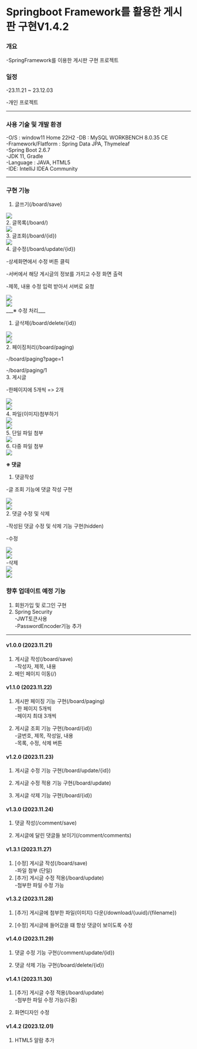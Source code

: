 Springboot Framework를 활용한 게시판 구현V1.4.2
===
### 개요
-SpringFramework를 이용한 게시판 구현 프로젝트  
### 일정  
 -23.11.21 ~ 23.12.03

 -개인 프로젝트  
- - - - - - - - -
### 사용 기술 및 개발 환경
-O/S : window11 Home 22H2
-DB : MySQL WORKBENCH 8.0.35 CE   
-Framework/Flatform : Spring Data JPA, Thymeleaf  
-Spring Boot 2.6.7  
-JDK 11, Gradle   
-Language : JAVA, HTML5   
-IDE: IntelliJ IDEA Community
- - - - - - - - - - - - - -
### 구현 기능
1. 글쓰기(/board/save)  
<div class="portfolio1.png">
  <img src="/image/portfolio1.png".>
</div>
2. 글목록(/board/)  
<div class="portfolio2.png">
  <img src="/image/portfolio2.png".>
</div>
3. 글조회(/board/{id})  
<div class="portfolio3.png">
  <img src="/image/portfolio3.png".>
</div>
4. 글수정(/board/update/{id})  

-상세화면에서 수정 버튼 클릭    
      
 -서버에서 해당 게시글의 정보를 가지고 수정 화면 출력    
      
-제목, 내용 수정 입력 받아서 서버로 요청  
<div class="portfolio4.png">
  <img src="/image/portfolio4.png".>
</div>
<div class="portfolio5.png">
  <img src="/image/portfolio5.png".>
</div>
___※ 수정 처리___   

1. 글삭제(/board/delete/{id})       
</div>
<div class="portfolio6.png">
  <img src="/image/portfolio6.png".>
</div>
</div>
<div class="portfolio7.png">
  <img src="/image/portfolio7.png".>
</div>
2. 페이징처리(/board/paging) 

  -/board/paging?page=1  
  
  -/board/paging/1    
3. 게시글       

 -한페이지에 5개씩 => 2개    
 <div class="portfolio8.png">
   <img src="/image/portfolio8.png".>
 </div>
 <div class="portfolio9.png">
   <img src="/image/portfolio9.png".>
</div>   
4. 파일(이미지)첨부하기    
<div class="portfolio1.png">
  <img src="/image/portfolio1.png".>
</div>
  <div class="portfolio3.png">
    <img src="/image/portfolio3.png".>
</div>
5. 단일 파일 첨부    
<div class="portfolio1.png">
  <img src="/image/portfolio1.png".>
</div>
6. 다중 파일 첨부    
<div class="portfolio7.png">
  <img src="/image/portfolio7.png".>
</div>

__※ 댓글__    
 1. 댓글작성      
  
  -글 조회 기능에 댓글 작성 구현    
  <div class="portfolio10.png">
    <img src="/image/portfolio10.png".>
  </div>
  <div class="portfolio11.png">
    <img src="/image/portfolio11.png".>
  </div>
 2. 댓글 수정 및 삭제
 
-작성된 댓글 수정 및 삭제 기능 구현(hidden)

-수정    
<div class="portfolio12.png">
  <img src="/image/portfolio12.png".>
</div>
<div class="portfolio13.png">
  <img src="/image/portfolio13.png".>
</div>
-삭제    
<div class="portfolio14.png">
  <img src="/image/portfolio14.png".>
</div>
<div class="portfolio15.png">
  <img src="/image/portfolio15.png".>
</div>


###  향후 업데이트 예정 기능

1. 회원가입 및 로그인 구현
2. Spring Security    
 -JWT토큰사용   
 -PasswordEncoder기능 추가

 - - - - - - - - - - - - - -


#### v1.0.0 (2023.11.21)
1. 게시글 작성(/board/save)  
  -작성자, 제목, 내용
2. 메인 페이지 이동(/)


#### v1.1.0 (2023.11.22)
 1. 게시판 페이징 기능 구현(/board/paging)  
   -한 페이지 5개씩     
   -페이지 최대 3개씩

 2. 게시글 조회 기능 구현(/board/{id})   
-글번호, 제목, 작성일, 내용   
-목록, 수정, 삭제 버튼

#### v1.2.0 (2023.11.23)

1. 게시글 수정 기능 구현(/board/update/{id})

2. 게시글 수정 적용 기능 구현(/board/update)

3. 게시글 삭제 기능 구현(/board/{id})

#### v1.3.0 (2023.11.24)
1. 댓글 작성(/comment/save)

2. 게시글에 달린 댓글들 보이기(/comment/comments)

#### v1.3.1 (2023.11.27)
1. [수정] 게시글 작성(/board/save)   
  -파일 첨부 (단일)
2. [추가] 게시글 수정 적용(/board/update)     
  -첨부한 파일 수정 가능

#### v1.3.2 (2023.11.28)
1. [추가] 게시글에 첨부한 파일(이미지) 다운(/download/{uuid}/{filename})

2. [수정] 게시글에 들어갔을 떄 항상 댓글이 보이도록 수정

#### v1.4.0 (2023.11.29)
1. 댓글 수정 기능 구현(/comment/update/{id})

2. 댓글 삭제 기능 구현(/board/delete/{id})

#### v1.4.1 (2023.11.30)
 1. [추가] 게시글 수정 적용(/board/update)   
-첨부한 파일 수정 가능(다중)

2. 화면디자인 수정

#### v1.4.2 (2023.12.01)    
1. HTML5 알람 추가
